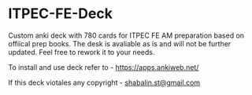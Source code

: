 # ITPEC-FE-Deck
Custom anki deck with 780 cards for ITPEC FE AM preparation based on offiical prep books.
The desk is avaliable as is and will not be further updated. Feel free to rework it to your needs.

To install and use deck refer to - https://apps.ankiweb.net/

If this deck viotales any copyright - shabalin.st@gmail.com
